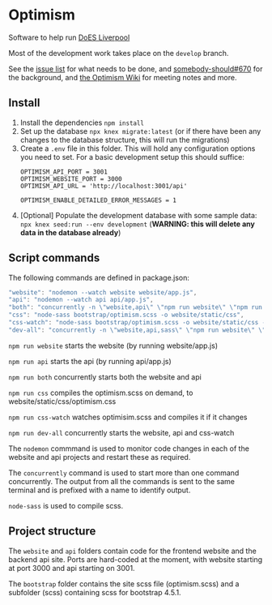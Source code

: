 # Optimism

Software to help run [DoES Liverpool](https://doesliverpool.com)

Most of the development work takes place on the `develop` branch.

See the [issue list](https://github.com/DoESLiverpool/optimism/issues) for what needs to be done, and [somebody-should#670](https://github.com/DoESLiverpool/somebody-should/issues/670) for the background, and [the Optimism Wiki](https://github.com/DoESLiverpool/optimism/wiki) for meeting notes and more.

## Install

 1. Install the dependencies `npm install`
 1. Set up the database `npx knex migrate:latest` (or if there have been any changes to the database structure, this will run the migrations)
 1. Create a `.env` file in this folder.  This will hold any configuration options you need to set.  For a basic development setup this should suffice:
    ````
    OPTIMISM_API_PORT = 3001
    OPTIMISM_WEBSITE_PORT = 3000
    OPTIMISM_API_URL = 'http://localhost:3001/api'

    OPTIMISM_ENABLE_DETAILED_ERROR_MESSAGES = 1
    ````
 1. [Optional] Populate the development database with some sample data: `npx knex seed:run --env development` (**WARNING: this will delete any data in the database already**)

## Script commands

The following commands are defined in package.json:

```javascript
"website": "nodemon --watch website website/app.js",
"api": "nodemon --watch api api/app.js",
"both": "concurrently -n \"website,api\" \"npm run website\" \"npm run api\"",
"css": "node-sass bootstrap/optimism.scss -o website/static/css",
"css-watch": "node-sass bootstrap/optimism.scss -o website/static/css -w bootstrap/optimism.scss",
"dev-all": "concurrently -n \"website,api,sass\" \"npm run website\" \"npm run api\" \"npm run css-watch\""
```

`npm run website` starts the website (by running website/app.js)

`npm run api` starts the api (by running api/app.js)

`npm run both` concurrently starts both the website and api

`npm run css` compiles the optimism.scss on demand, to website/static/css/optimism.css

`npm run css-watch` watches optimisim.scss and compiles it if it changes

`npm run dev-all` concurrently starts the website, api and css-watch

The `nodemon` commmand is used to monitor code changes in each of the website and api projects and restart these as required.

The `concurrently` command is used to start more than one command concurrently. The output from all the commands is sent to the same terminal and is prefixed with a name to identify output.

`node-sass` is used to compile scss.

## Project structure

The `website` and `api` folders contain code for the frontend website and the backend api site. Ports are hard-coded at the moment, with website starting at port 3000 and api starting on 3001.

The `bootstrap` folder contains the site scss file (optimism.scss) and a subfolder (scss) containing scss for bootstrap 4.5.1.

